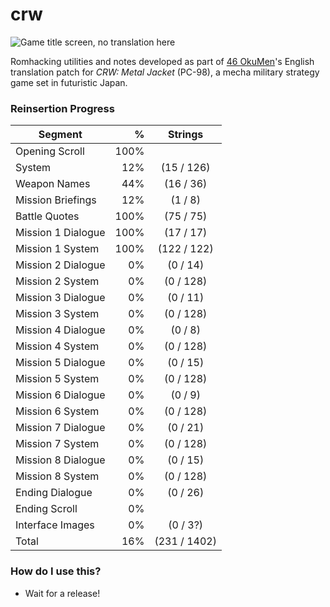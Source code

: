 # crw
![Game title screen, no translation here](http://46okumen.com/wp-content/uploads/2017/03/CRW_02.png)

Romhacking utilities and notes developed as part of [46 OkuMen](http://46okumen.com/)'s English translation patch for *CRW: Metal Jacket* (PC-98), a mecha military strategy game set in futuristic Japan.

### Reinsertion Progress
| Segment           | %    | Strings      | 
| ------------------|-----:|:------------:|
| Opening Scroll    | 100% |              |
| System            | 12%  | (15 / 126)   |
| Weapon Names      | 44%  | (16 / 36)    |
| Mission Briefings | 12%  |  (1 / 8)     |
| Battle Quotes     | 100% | (75 / 75)    |
| Mission 1 Dialogue| 100% | (17 / 17)    |
| Mission 1 System  | 100% |(122 / 122)   |
| Mission 2 Dialogue|  0%  |  (0 / 14)    |
| Mission 2 System  |  0%  |  (0 / 128)   |
| Mission 3 Dialogue|  0%  |  (0 / 11)    |
| Mission 3 System  |  0%  |  (0 / 128)   |
| Mission 4 Dialogue|  0%  |  (0 / 8)     |
| Mission 4 System  |  0%  |  (0 / 128)   |
| Mission 5 Dialogue|  0%  |  (0 / 15)    |
| Mission 5 System  |  0%  |  (0 / 128)   |
| Mission 6 Dialogue|  0%  |  (0 / 9)     |
| Mission 6 System  |  0%  |  (0 / 128)   |
| Mission 7 Dialogue|  0%  |  (0 / 21)    |
| Mission 7 System  |  0%  |  (0 / 128)   |
| Mission 8 Dialogue|  0%  |  (0 / 15)    |
| Mission 8 System  |  0%  |  (0 / 128)   |
| Ending Dialogue   |  0%  |  (0 / 26)    |
| Ending Scroll     |  0%  |              |
| Interface Images  |  0%  |  (0 / 3?)    |
| Total             | 16%  |(231 / 1402)  |


### How do I use this?
* Wait for a release!
